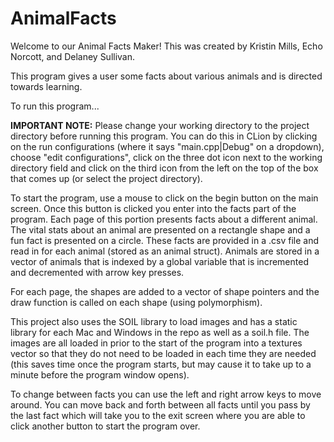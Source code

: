 # AnimalFacts
Welcome to our Animal Facts Maker! This was created by Kristin Mills, Echo Norcott, 
and Delaney Sullivan.

This program gives a user some facts about various animals and is directed towards 
learning.

To run this program...

**IMPORTANT NOTE:** Please change your working directory to the project directory before 
running this program. You can do this in CLion by clicking on the run configurations 
(where it says "main.cpp|Debug" on a dropdown), choose "edit configurations", click 
on the three dot icon next to the working directory field and click on the third icon 
from the left on the top of the box that comes up (or select the project directory). 

To start the program, use a mouse to click on the begin button on the main screen.
Once this button is clicked you enter into the facts part of the program. 
Each page of this portion presents facts about a different animal. The vital stats
about an animal are presented on a rectangle shape and a fun fact is presented on 
a circle. These facts are provided in a .csv file and read in for each animal (stored
as an animal struct). Animals are stored in a vector of animals that is indexed by a 
global variable that is incremented and decremented with arrow key presses. 

For each page, the shapes are added to a vector of shape pointers and the draw function is 
called on each shape (using polymorphism). 

This project also uses the SOIL library to load images and has a static 
library for each Mac and Windows in the repo as well as a soil.h file. The images are 
all loaded in prior to the start of the program into a textures vector so that they do
not need to be loaded in each time they are needed (this saves time once the program 
starts, but may cause it to take up to a minute before the program window opens).


To change between facts you can use the left and right arrow keys to move around.
You can move back and forth between all facts until you pass by the last fact which 
will take you to the exit screen where you are able to click another button to start 
the program over.

